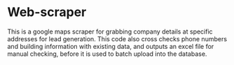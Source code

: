 # Web-scraper

This is a google maps scraper for grabbing company details at specific addresses for lead generation. This code also cross checks phone numbers and building information with existing data, and outputs an excel file for manual checking, before it is used to batch upload into the database. 
